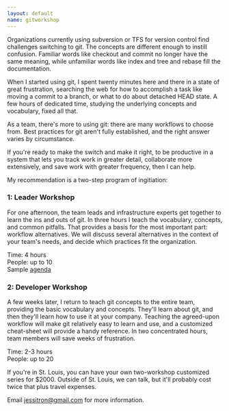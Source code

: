 ```yaml
---
layout: default
name: gitworkshop
---
```


Organizations currently using subversion or TFS for version control find
challenges switching to git. The concepts are different enough to
instill confusion. Familiar words like checkout and commit no longer
have the same meaning, while unfamiliar words like index and tree and
rebase fill the documentation.

When I started using git, I spent twenty minutes here and there in a
state of great frustration, searching the web for how to accomplish a
task like moving a commit to a branch, or what to do about detached HEAD
state. A few hours of dedicated time, studying the underlying concepts
and vocabulary, fixed all that.

As a team, there's more to using git: there are many workflows to choose
from. Best practices for git aren't fully established, and the right
answer varies by circumstance.

If you're ready to make the switch and make it right, to be productive
in a system that lets you track work in greater detail, collaborate more
extensively, and save work with greater frequency, then I can help.

My recommendation is a two-step program of ingitiation:

<div class="callout">
  <h3>1: Leader Workshop</h3>

  <p>For one afternoon, the team leads and infrastructure experts get
    together to learn the ins and outs of git. In three hours I teach
    the vocabulary, concepts, and common pitfalls. That provides a basis
    for the most important part: workflow alternatives. We will discuss
    several alternatives in the context of your team&#39;s needs, and decide
    which practices fit the organization.</p>

  <p>Time: 4 hours<br>
  People: up to 10<br>
  Sample <a href="http://jessitron.github.io/git-happens/workshop">agenda<a/>
  </p>

  <h3>2: Developer Workshop</h3>

  <p>A few weeks later, I return to teach git concepts to the entire
    team, providing the basic vocabulary and concepts. They&#39;ll learn
    about git, and then they&#39;ll learn how to use it at your company.
    Teaching the agreed-upon workflow will make git relatively easy to
    learn and use, and a customized cheat-sheet will provide a handy
    reference. In two concentrated hours, team members will save weeks of
    frustration.</p>

  <p>Time: 2-3 hours<br>
  People: up to 20</p>
</div>
If you're in St. Louis, you can have your own two-workshop customized
series for $2000. Outside of St. Louis, we can talk, but it'll probably
cost twice that plus travel expenses.

Email jessitron@gmail.com for more information.
